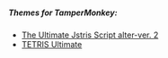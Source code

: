 ##### Themes for TamperMonkey:
* [The Ultimate Jstris Script alter-ver. 2](https://greasyfork.org/en/scripts/395128-the-ultimate-jstris-script-alter-ver-2)
* [TETRIS Ultimate](https://greasyfork.org/en/scripts/394552-tetris-ultimate-theme)
